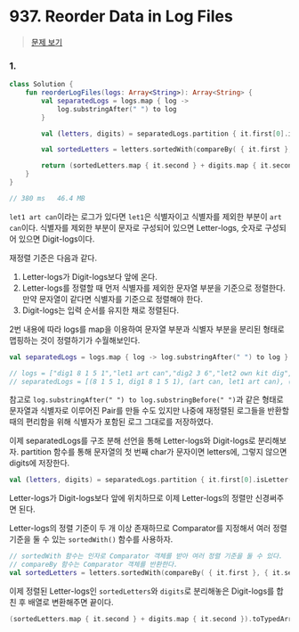 # 937. Reorder Data in Log Files

> [문제 보기](https://leetcode.com/problems/reorder-data-in-log-files)

### 1.

```kotlin
class Solution {
    fun reorderLogFiles(logs: Array<String>): Array<String> {
        val separatedLogs = logs.map { log ->
            log.substringAfter(" ") to log
        }

        val (letters, digits) = separatedLogs.partition { it.first[0].isLetter() }

        val sortedLetters = letters.sortedWith(compareBy( { it.first }, { it.second } ))

        return (sortedLetters.map { it.second } + digits.map { it.second }).toTypedArray()
    }
}

// 380 ms	46.4 MB
```

`let1 art can`이라는 로그가 있다면 `let1`은 식별자이고 식별자를 제외한 부분이 `art can`이다. 식별자를 제외한 부분이 문자로 구성되어 있으면 Letter-logs, 숫자로 구성되어 있으면 Digit-logs이다.

재정렬 기준은 다음과 같다.

1. Letter-logs가 Digit-logs보다 앞에 온다.
2. Letter-logs를 정렬할 때 먼저 식별자를 제외한 문자열 부분을 기준으로 정렬한다. 만약 문자열이 같다면 식별자를 기준으로 정렬해야 한다.
3. Digit-logs는 입력 순서를 유지한 채로 정렬된다.

2번 내용에 따라 logs를 map을 이용하여 문자열 부분과 식별자 부분을 분리된 형태로 맵핑하는 것이 정렬하기가 수월해보인다.

```kotlin
val separatedLogs = logs.map { log -> log.substringAfter(" ") to log }

// logs = ["dig1 8 1 5 1","let1 art can","dig2 3 6","let2 own kit dig","let3 art zero"]
// separatedLogs = [(8 1 5 1, dig1 8 1 5 1), (art can, let1 art can), (3 6, dig2 3 6), (own kit dig, let2 own kit dig), (art zero, let3 art zero)]
```

참고로 `log.substringAfter(" ") to log.substringBefore(" ")`과 같은 형태로 문자열과 식별자로 이루어진 Pair를 만들 수도 있지만 나중에 재정렬된 로그들을 반환할 때의 편리함을 위해 식별자가 포함된 로그 그대로를 저장하였다.

이제 separatedLogs를 구조 분해 선언을 통해 Letter-logs와 Digit-logs로 분리해보자. partition 함수를 통해 문자열의 첫 번째 char가 문자이면 letters에, 그렇지 않으면 digits에 저장한다.

```kotlin
val (letters, digits) = separatedLogs.partition { it.first[0].isLetter() }
```

Letter-logs가 Digit-logs보다 앞에 위치하므로 이제 Letter-logs의 정렬만 신경써주면 된다.

Letter-logs의 정렬 기준이 두 개 이상 존재하므로 Comparator를 지정해서 여러 정렬 기준을 둘 수 있는 `sortedWith()` 함수를 사용하자.

```kotlin
// sortedWith 함수는 인자로 Comparator 객체를 받아 여러 정렬 기준을 둘 수 있다.
// compareBy 함수는 Comparator 객체를 반환한다.
val sortedLetters = letters.sortedWith(compareBy( { it.first }, { it.second } ))
```

이제 정렬된 Letter-logs인 `sortedLetters`와 `digits`로 분리해놓은 Digit-logs를 합친 후 배열로 변환해주면 끝이다.

```kotlin
(sortedLetters.map { it.second } + digits.map { it.second }).toTypedArray()
```
